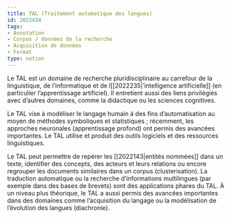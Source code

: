 ```yaml
---
title: TAL (Traitement automatique des langues)
id: 2022434
tags:
- Annotation
- Corpus / données de la recherche
- Acquisition de données
- Format
type: notion
---
```


Le TAL est un domaine de recherche pluridisciplinaire au carrefour de la linguistique, de l’informatique et de l[[2022235|’intelligence artificielle]] (en particulier l’apprentissage artificiel). Il entretient aussi des liens privilégiés avec d’autres domaines, comme la didactique ou les sciences cognitives.

Le TAL vise à modéliser le langage humain à des fins d’automatisation au moyen de méthodes symboliques et statistiques ; récemment, les approches neuronales (apprentissage profond) ont permis des avancées importantes. Le TAL utilise et produit des outils logiciels et des ressources linguistiques.

Le TAL peut permettre de repérer les [[2022143|entités nommées]] dans un texte, identifier des concepts, des acteurs et leurs relations ou encore regrouper les documents similaires dans un corpus (clusterisation). La traduction automatique ou la recherche d’informations multilingues (par exemple dans des bases de brevets) sont des applications phares du TAL. À un niveau plus théorique, le TAL a aussi permis des avancées importantes dans des domaines comme l’acquisition du langage ou la modélisation de l’évolution des langues (diachronie).

